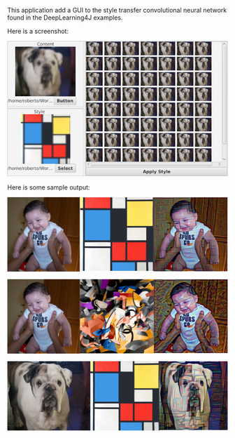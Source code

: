 
This application add a GUI to the style transfer convolutional neural network found 
in the DeepLearning4J examples.

Here is a screenshot:

![application screenshot](https://raw.githubusercontent.com/onebeartoe/deep-learning/master/convolutional/style-transfer-ui/screenshot-00.png "application screenshot")

Here is some sample output:

![babo block](https://github.com/onebeartoe/deep-learning/raw/master/convolutional/style-transfer-ui/samples/babo-block.png "babo block")

![babo edtaonisl](https://github.com/onebeartoe/deep-learning/raw/master/convolutional/style-transfer-ui/samples/babo-edtaonisl.png "babo edtaonisl")

![dog](https://github.com/onebeartoe/deep-learning/raw/master/convolutional/style-transfer-ui/samples/homeo-block.png "dog")
